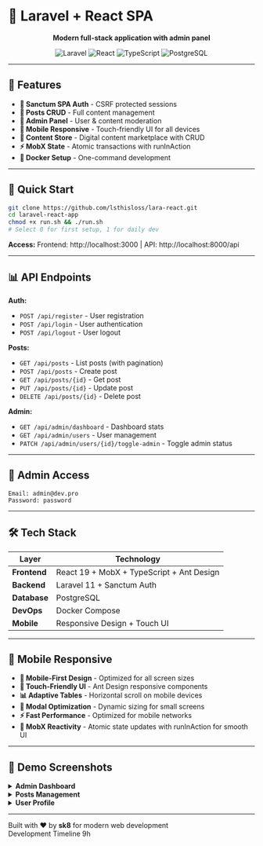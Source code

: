# 🚀 Laravel + React SPA

<div align="center">

**Modern full-stack application with admin panel**

![Laravel](https://img.shields.io/badge/Laravel-FF2D20?style=for-the-badge&logo=laravel&logoColor=white)
![React](https://img.shields.io/badge/React-20232A?style=for-the-badge&logo=react&logoColor=61DAFB)
![TypeScript](https://img.shields.io/badge/TypeScript-007ACC?style=for-the-badge&logo=typescript&logoColor=white)
![PostgreSQL](https://img.shields.io/badge/PostgreSQL-316192?style=for-the-badge&logo=postgresql&logoColor=white)

</div>

---

## 🎯 Features

- **🔐 Sanctum SPA Auth** - CSRF protected sessions  
- **📝 Posts CRUD** - Full content management
- **👑 Admin Panel** - User & content moderation
- **📱 Mobile Responsive** - Touch-friendly UI for all devices
- **🏪 Content Store** - Digital content marketplace with CRUD
- **⚡ MobX State** - Atomic transactions with runInAction
- **🐳 Docker Setup** - One-command development

---

## 🚀 Quick Start

```bash
git clone https://github.com/lsthisloss/lara-react.git
cd laravel-react-app
chmod +x run.sh && ./run.sh
# Select 0 for first setup, 1 for daily dev
```

**Access:** Frontend: http://localhost:3000 | API: http://localhost:8000/api

---

## 📊 API Endpoints

**Auth:**
- `POST /api/register` - User registration
- `POST /api/login` - User authentication
- `POST /api/logout` - User logout

**Posts:**
- `GET /api/posts` - List posts (with pagination)
- `POST /api/posts` - Create post
- `GET /api/posts/{id}` - Get post
- `PUT /api/posts/{id}` - Update post
- `DELETE /api/posts/{id}` - Delete post

**Admin:**
- `GET /api/admin/dashboard` - Dashboard stats
- `GET /api/admin/users` - User management
- `PATCH /api/admin/users/{id}/toggle-admin` - Toggle admin status

---

## 👑 Admin Access

```
Email: admin@dev.pro
Password: password
```

---

## 🛠 Tech Stack

| Layer | Technology |
|-------|------------|
| **Frontend** | React 19 + MobX + TypeScript + Ant Design |
| **Backend** | Laravel 11 + Sanctum Auth |
| **Database** | PostgreSQL |
| **DevOps** | Docker Compose |
| **Mobile** | Responsive Design + Touch UI |

---

## 📱 Mobile Responsive

- **📱 Mobile-First Design** - Optimized for all screen sizes
- **🎯 Touch-Friendly UI** - Ant Design responsive components
- **📊 Adaptive Tables** - Horizontal scroll on mobile devices
- **🔧 Modal Optimization** - Dynamic sizing for small screens
- **⚡ Fast Performance** - Optimized for mobile networks
- **🔄 MobX Reactivity** - Atomic state updates with runInAction for smooth UI

---

## 🎨 Demo Screenshots

<details>
<summary><strong>Admin Dashboard</strong></summary>

![Screenshot 2025-06-26 201116](https://github.com/user-attachments/assets/e4074886-c163-4d22-af34-2b3c2fbd4e7a)

</details>

<details>
<summary><strong>Posts Management</strong></summary>

![Posts Page](https://github.com/user-attachments/assets/cc20187d-1a84-4a2c-a1f7-e3d9264e288f)

</details>

<details>
<summary><strong>User Profile</strong></summary>

![User Page](https://github.com/user-attachments/assets/1a752948-7c64-49f1-8f82-b32402d36d76)

</details>

---

Built with ❤️ by **sk8** for modern web development    
Development Timeline 9h

